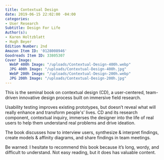 ```yaml
---
title: Contextual Design
date: 2019-06-15 22:02:00 -04:00
categories:
- User Research
Subtitle: Design For Life
Author(s):
- Karen Holtzblatt
- Hugh Beyer
Edition Number: 2nd
Amazon Item ID: '0128008946'
Goodreads Item ID: 33805307
Cover Image:
  WebP 400h Image: "/uploads/Contextual-Design-400h.webp"
  JPG 400h Image: "/uploads/Contextual-Design-400h.jpg"
  WebP 200h Image: "/uploads/Contextual-Design-200h.webp"
  JPG 200h Image: "/uploads/Contextual-Design-200h.jpg"
---
```


This is the seminal book on contextual design (CD), a user-centered, team-driven innovative design process built on immersive field research.

Usability testing improves existing prototypes, but doesn’t reveal what will really enhance and transform people's’ lives. CD and its research component, contextual inquiry, immerses the designer into the life of real users to help them understand real problems and drive ideation.

The book discusses how to interview users, synthesize & interpret findings, create models & affinity diagrams, and share findings in team meetings.

Be warned: I hesitate to recommend this book because it’s long, wordy, and difficult to understand. Not easy reading, but it does has valuable content.